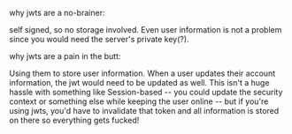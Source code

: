 why jwts are a no-brainer:

self signed, so no storage involved. Even user information is not a problem since you
would need the server's private key(?).

why jwts are a pain in the butt:

Using them to store user information. When a user updates their account information,
the jwt would need to be updated as well. This isn't a huge hassle with something like
Session-based -- you could update the security context or something else while keeping
the user online -- but if you're using jwts, you'd have to invalidate that token and
all information is stored on there so everything gets fucked!

